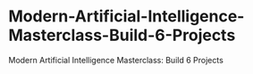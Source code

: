 # Modern-Artificial-Intelligence-Masterclass-Build-6-Projects
Modern Artificial Intelligence Masterclass: Build 6 Projects
